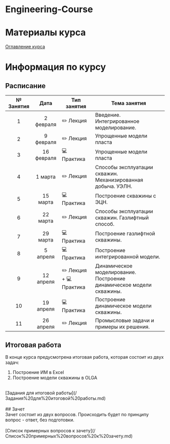 # Engineering-Course

# Материалы курса

[Оглавление курса](./Оглавление%20курса.md)

# Информация по курсу

## Расписание
| № Занятия |    Дата    | Тип занятия             | Тема занятия |
|:---------:|:----------:| ----------------------- | ------------ |
|     1     | 2 февраля  | ✏️ Лекция               | Введение. Интегрированное моделирование.             |
|     2     | 9 февраля  | ✏️ Лекция               | Упрощенные модели пласта             |
|     3     | 16 февраля | 💻 Практика             | Упрощенные модели пласта             |
|     4     |  1 марта   | ✏️ Лекция               | Способы эксплуатации скважин. Механизированная добыча. УЭЛН.             |
|     5     |  15 марта  | 💻 Практика             | Построение скважины с ЭЦН.             |
|     6     |  22 марта  | ✏️ Лекция               | Способы эксплуатации скважин. Газлифтный способ.             |
|     7     |  29 марта  | 💻 Практика             | Построение газлифтной скважины.             |
|     8     |  5 апреля  | 💻 Практика             | Построение интегрированной модели.             |
|     9     | 12 апреля  | ✏️ Лекция + 💻 Практика | Динамическое моделирование. Построение динамическое модели скважины.             |
|    10     | 19 апреля  | 💻 Практика             | Построение динамическое модели скважины.             |
|    11     | 26 апреля  | ✏️ Лекция               | Промысловые задачи и примеры их решения.             |

## Итоговая работа

В конце курса предусмотрена итоговая работа, которая состоит из двух задач:
1. Построение ИМ в Excel
2. Построение модели скважины в OLGA
<br>
[Задания для итоговой работы](/Задания%20для%20итоговой%20работы.md)<br>
<br>
## Зачет
<br>
Зачет состоит из двух вопросов. Происходить будет по принципу вопрос - ответ, без подготовки.<br>
<br>
[Список примерных вопросов к зачету](/Список%20примерных%20вопросов%20к%20зачету.md)
